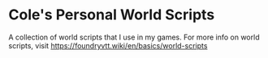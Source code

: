 # Cole's Personal World Scripts
A collection of world scripts that I use in my games. For more info on world scripts, visit https://foundryvtt.wiki/en/basics/world-scripts
